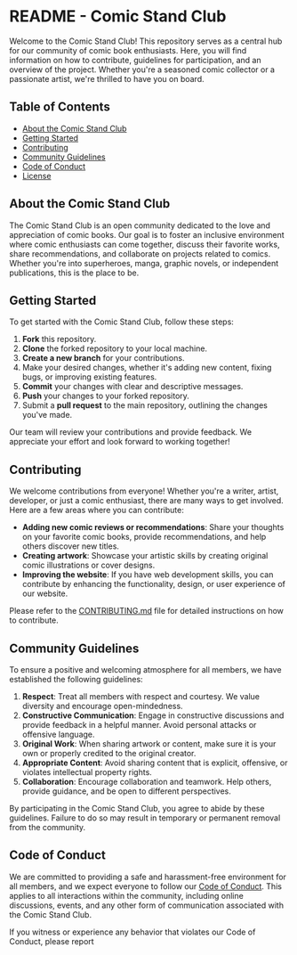 # README - Comic Stand Club

Welcome to the Comic Stand Club! This repository serves as a central hub for our community of comic book enthusiasts. Here, you will find information on how to contribute, guidelines for participation, and an overview of the project. Whether you're a seasoned comic collector or a passionate artist, we're thrilled to have you on board.

## Table of Contents

- [About the Comic Stand Club](#about-the-comic-stand-club)
- [Getting Started](#getting-started)
- [Contributing](#contributing)
- [Community Guidelines](#community-guidelines)
- [Code of Conduct](#code-of-conduct)
- [License](#license)

## About the Comic Stand Club

The Comic Stand Club is an open community dedicated to the love and appreciation of comic books. Our goal is to foster an inclusive environment where comic enthusiasts can come together, discuss their favorite works, share recommendations, and collaborate on projects related to comics. Whether you're into superheroes, manga, graphic novels, or independent publications, this is the place to be.

## Getting Started

To get started with the Comic Stand Club, follow these steps:

1. **Fork** this repository.
2. **Clone** the forked repository to your local machine.
3. **Create a new branch** for your contributions.
4. Make your desired changes, whether it's adding new content, fixing bugs, or improving existing features.
5. **Commit** your changes with clear and descriptive messages.
6. **Push** your changes to your forked repository.
7. Submit a **pull request** to the main repository, outlining the changes you've made.

Our team will review your contributions and provide feedback. We appreciate your effort and look forward to working together!

## Contributing

We welcome contributions from everyone! Whether you're a writer, artist, developer, or just a comic enthusiast, there are many ways to get involved. Here are a few areas where you can contribute:

- **Adding new comic reviews or recommendations**: Share your thoughts on your favorite comic books, provide recommendations, and help others discover new titles.
- **Creating artwork**: Showcase your artistic skills by creating original comic illustrations or cover designs.
- **Improving the website**: If you have web development skills, you can contribute by enhancing the functionality, design, or user experience of our website.

Please refer to the [CONTRIBUTING.md](CONTRIBUTING.md) file for detailed instructions on how to contribute.

## Community Guidelines

To ensure a positive and welcoming atmosphere for all members, we have established the following guidelines:

1. **Respect**: Treat all members with respect and courtesy. We value diversity and encourage open-mindedness.
2. **Constructive Communication**: Engage in constructive discussions and provide feedback in a helpful manner. Avoid personal attacks or offensive language.
3. **Original Work**: When sharing artwork or content, make sure it is your own or properly credited to the original creator.
4. **Appropriate Content**: Avoid sharing content that is explicit, offensive, or violates intellectual property rights.
5. **Collaboration**: Encourage collaboration and teamwork. Help others, provide guidance, and be open to different perspectives.

By participating in the Comic Stand Club, you agree to abide by these guidelines. Failure to do so may result in temporary or permanent removal from the community.

## Code of Conduct

We are committed to providing a safe and harassment-free environment for all members, and we expect everyone to follow our [Code of Conduct](CODE_OF_CONDUCT.md). This applies to all interactions within the community, including online discussions, events, and any other form of communication associated with the Comic Stand Club.

If you witness or experience any behavior that violates our Code of Conduct, please report
